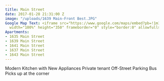 ```yaml
---
title: Main Street
date: 2017-01-28 21:31:00 Z
image: "/uploads/1639 Main-Front Best.JPG"
Google Map Text: <iframe src="https://www.google.com/maps/embed?pb=!1m18!1m12!1m3!1d2979.530876894463!2d-71.522661!3d41.687473999999995!2m3!1f0!2f0!3f0!3m2!1i1024!2i768!4f13.1!3m3!1m2!1s0x89e44b1e5cceb60b%3A0xc94938b42b3039bc!2s1639+Main+St%2C+West+Warwick%2C+RI+02893!5e0!3m2!1sen!2sus!4v1485639151296"
  width="100%" height="350" frameborder="0" style="border:0" allowfullscreen></iframe>
Apartments:
- 1635 Main Street
- 1639 Main Street
- 1641 Main Street
- 1637 Main Street
- 1643 Main Street
---
```


Modern Kitchen with New Appliances
Private tenant Off-Street Parking
Bus Picks up at the corner
